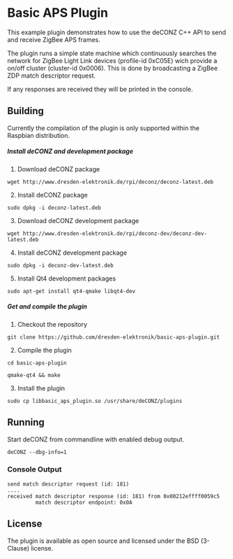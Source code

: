 Basic APS Plugin
================

This example plugin demonstrates how to use the deCONZ C++ API to send and receive ZigBee APS frames.

The plugin runs a simple state machine which continuously searches the network for ZigBee Light Link devices (profile-id 0xC05E) wich provide a on/off cluster (cluster-id 0x0006). This is done by broadcasting a ZigBee ZDP match descriptor request.

If any responses are received they will be printed in the console.

## Building

Currently the compilation of the plugin is only supported within the Raspbian distribution.


##### Install deCONZ and development package
1. Download deCONZ package

  `wget http://www.dresden-elektronik.de/rpi/deconz/deconz-latest.deb`

2. Install deCONZ package

  `sudo dpkg -i deconz-latest.deb`
  
3. Download deCONZ development package

  `wget http://www.dresden-elektronik.de/rpi/deconz-dev/deconz-dev-latest.deb`

4. Install deCONZ development package

  `sudo dpkg -i deconz-dev-latest.deb`

5. Install Qt4 development packages

  `sudo apt-get install qt4-qmake libqt4-dev`

##### Get and compile the plugin
1. Checkout the repository

  `git clone https://github.com/dresden-elektronik/basic-aps-plugin.git`
 
2. Compile the plugin

  `cd basic-aps-plugin`

  `qmake-qt4 && make`

3. Install the plugin

  `sudo cp libbasic_aps_plugin.so /usr/share/deCONZ/plugins`

## Running

Start deCONZ from commandline with enabled debug output.

  `deCONZ --dbg-info=1`

### Console Output
    send match descriptor request (id: 181)
    ....
    received match descriptor response (id: 181) from 0x00212effff0059c5
             match descriptor endpoint: 0x0A

## License
The plugin is available as open source and licensed under the BSD (3-Clause) license.

